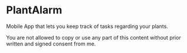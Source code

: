 # PlantAlarm
Mobile App that lets you keep track of tasks regarding your plants.

You are not allowed to copy or use any part of this content without prior written and signed consent from me.
